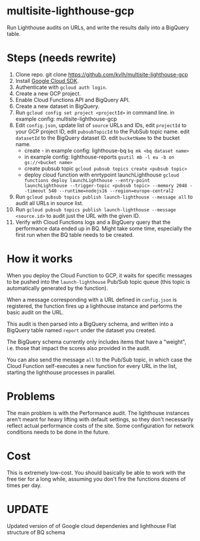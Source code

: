 # multisite-lighthouse-gcp
Run Lighthouse audits on URLs, and write the results daily into a BigQuery table.

# Steps (needs rewrite)

1. Clone repo.
    git clone https://github.com/kvlh/multisite-lighthouse-gcp
2. Install [Google Cloud SDK](https://cloud.google.com/sdk/).
3. Authenticate with `gcloud auth login`.
4. Create a new GCP project.
5. Enable Cloud Functions API and BigQuery API.
6. Create a new dataset in BigQuery.
7. Run `gcloud config set project <projectId>` in command line.
    <projectId> in example config: multisite-lighthouse-gcp 
8. Edit `config.json`, 
  update list of `source` URLs and IDs, 
  edit `projectId` to your GCP project ID, 
  edit `pubsubTopicId` to the PubSub topic name.
  edit `datasetId` to the BigQuery dataset ID.
  edit `bucketName` to the bucket name.
    - create <bq dataset name> - in example config: lighthouse-bq 
    `bq mk <bq dataset name>`
    - <bucket name> in example config: lighthouse-reports 
    `gsutil mb -l eu -b on gs://<bucket name>`
    - create pubsub topic <pubsub topic> 
    `gcloud pubsub topics create <pubsub topic>`
    - deploy cloud function with enrtypoint launchLighthouse
    `gcloud functions deploy launchLighthouse --entry-point launchLighthouse --trigger-topic <pubsub topic> --memory 2048 --timeout 540 --runtime=nodejs16 --region=europe-central2`
9.  Run `gcloud pubsub topics publish launch-lighthouse --message all` to audit all URLs in source list.
10. Run `gcloud pubsub topics publish launch-lighthouse --message <source.id>` to audit just the URL with the given ID.
11. Verify with Cloud Functions logs and a BigQuery query that the performance data ended up in BQ. Might take some time, especially the first run when the BQ table needs to be created.

# How it works

When you deploy the Cloud Function to GCP, it waits for specific messages to be pushed into the `launch-lighthouse` Pub/Sub topic queue (this topic is automatically generated by the function).

When a message corresponding with a URL defined in `config.json` is registered, the function fires up a lighthouse instance and performs the basic audit on the URL.

This audit is then parsed into a BigQuery schema, and written into a BigQuery table named `report` under the dataset you created.

The BigQuery schema currently only includes items that have a "weight", i.e. those that impact the scores also provided in the audit. 

You can also send the message `all` to the Pub/Sub topic, in which case the Cloud Function self-executes a new function for every URL in the list, starting the lighthouse processes in parallel.

# Problems

The main problem is with the Performance audit. The lighthouse instances aren't meant for heavy lifting with default settings, so they don't necessarily reflect actual performance costs of the site. Some configuration for network conditions needs to be done in the future.

# Cost

This is extremely low-cost. You should basically be able to work with the free tier for a long while, assuming you don't fire the functions dozens of times per day. 

# UPDATE

Updated version of of Google cloud dependenies and lighthouse
Flat structure of BQ schema

